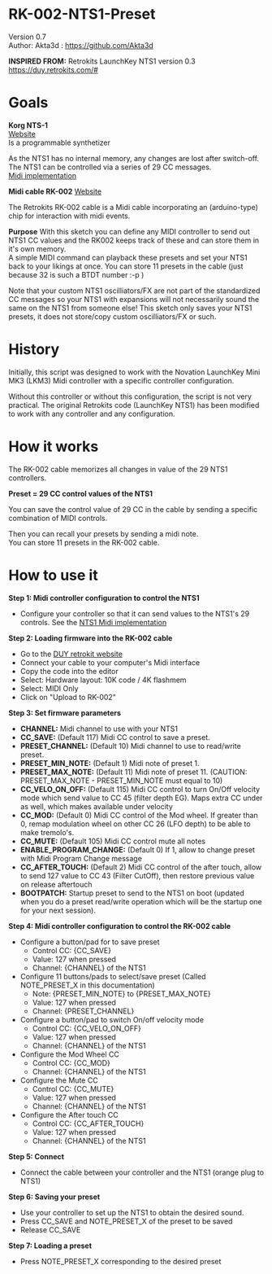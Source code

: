 # RK-002-NTS1-Preset  
Version 0.7  
Author: Akta3d : https://github.com/Akta3d
  
**INSPIRED FROM:** Retrokits LaunchKey NTS1 version 0.3
https://duy.retrokits.com/#

# Goals  
**Korg NTS-1**  
[Website](https://www.korg.com/fr/products/dj/nts_1/index.php)  
Is a programmable synthetizer

As the NTS1 has no internal memory, any changes are lost after switch-off.  
The NTS1 can be controlled via a series of 29 CC messages.  
[Midi implementation](https://cdn.korg.com/us/support/download/files/8b4225f3349d609272fcf7ac868212cc.pdf)  

**Midi cable RK-002**
[Website](https://www.korg.com/fr/products/dj/nts_1/index.php)  
  
The Retrokits RK-002 cable is a Midi cable incorporating an (arduino-type) chip for interaction with midi events.  
  
**Purpose**
With this sketch you can define any MIDI controller to send out NTS1 CC values and the RK002 keeps track of these and can store them in it's own memory.  
A simple MIDI command can playback these presets and set your NTS1 back to your likings at once. You can store 11 presets in the cable (just because 32 is such a BTDT number :-p )  
  
Note that your custom NTS1 oscilliators/FX are not part of the standardized CC messages so your NTS1 with expansions will not necessarily sound the same on the NTS1 from someone else! This sketch only saves your NTS1 presets, it does not store/copy custom oscilliators/FX or such.  
  
# History
Initially, this script was designed to work with the Novation LaunchKey Mini MK3 (LKM3) Midi controller with a specific controller configuration.  
  
Without this controller or without this configuration, the script is not very practical. The original Retrokits code (LaunchKey NTS1) has been modified to work with any controller and any configuration.  
  
# How it works
The RK-002 cable memorizes all changes in value of the 29 NTS1 controllers.  
  
**Preset = 29 CC control values of the NTS1**  
  
You can save the control value of 29 CC in the cable by sending a specific combination of MIDI controls.  
  
Then you can recall your presets by sending a midi note.  
You can store 11 presets in the RK-002 cable.  
  
# How to use it
  
**Step 1: Midi controller configuration to control the NTS1**
- Configure your controller so that it can send values to the NTS1's 29 controls.
See the [NTS1 Midi implementation](https://cdn.korg.com/us/support/download/files/8b4225f3349d609272fcf7ac868212cc.pdf)  
  
**Step 2: Loading firmware into the RK-002 cable**  
- Go to the [DUY retrokit website](https://duy.retrokits.com/coder.php)
- Connect your cable to your computer's Midi interface
- Copy the code into the editor
- Select: Hardware layout: 10K code / 4K flashmem
- Select: MIDI Only
- Click on "Upload to RK-002"
  
**Step 3: Set firmware parameters**  
- **CHANNEL:** Midi channel to use with your NTS1
- **CC_SAVE:** (Default 117) Midi CC control to save a preset.
- **PRESET_CHANNEL:** (Default 10) Midi channel to use to read/write preset.
- **PRESET_MIN_NOTE:** (Default 1) Midi note of preset 1.
- **PRESET_MAX_NOTE:** (Default 11) Midi note of preset 11.  (CAUTION: PRESET_MAX_NOTE - PRESET_MIN_NOTE must equal to 10)
- **CC_VELO_ON_OFF:** (Default 115) Midi CC control to turn On/Off velocity mode which send value to CC 45 (filter depth EG). Maps extra CC under as well, which makes available under velocity
- **CC_MOD:** (Default 0) Midi CC control of the Mod wheel. If greater than 0, remap modulation wheel on other CC 26 (LFO depth) to be able to make tremolo's.
- **CC_MUTE:** (Default 105) Midi CC control mute all notes
- **ENABLE_PROGRAM_CHANGE:** (Default 0) If 1, allow to change preset with Midi Program Change message
- **CC_AFTER_TOUCH:** (Default 2) Midi CC control of the after touch, allow to send 127 value to CC 43 (Filter CutOff), then restore previous value on release aftertouch
- **BOOTPATCH:** Startup preset to send to the NTS1 on boot (updated when you do a preset read/write operation which will be the startup one for your next session).
  
**Step 4: Midi controller configuration to control the RK-002 cable**
- Configure a button/pad for to save preset
  - Control CC: {CC_SAVE}
  - Value: 127 when pressed
  - Channel: {CHANNEL} of the NTS1
- Configure 11 buttons/pads to select/save preset (Called NOTE_PRESET_X in this documentation)
  - Note: {PRESET_MIN_NOTE} to {PRESET_MAX_NOTE}
  - Value: 127 when pressed
  - Channel: {PRESET_CHANNEL}
- Configure a button/pad to switch On/off velocity mode
  - Control CC: {CC_VELO_ON_OFF}
  - Value: 127 when pressed
  - Channel: {CHANNEL} of the NTS1
- Configure the Mod Wheel CC
  - Control CC: {CC_MOD}
  - Channel: {CHANNEL} of the NTS1
- Configure the Mute CC
  - Control CC: {CC_MUTE}
  - Value: 127 when pressed
  - Channel: {CHANNEL} of the NTS1
- Configure the After touch CC
  - Control CC: {CC_AFTER_TOUCH}
  - Value: 127 when pressed
  - Channel: {CHANNEL} of the NTS1

**Step 5: Connect**
- Connect the cable between your controller and the NTS1 (orange plug to NTS1)
  
**Step 6: Saving your preset**
- Use your controller to set up the NTS1 to obtain the desired sound.
- Press CC_SAVE and NOTE_PRESET_X of the preset to be saved
- Release CC_SAVE
  
**Step 7: Loading a preset**
- Press NOTE_PRESET_X corresponding to the desired preset